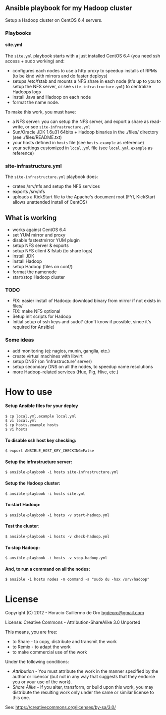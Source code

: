 Ansible playbook for my Hadoop cluster
--------------------------------------

Setup a Hadoop cluster on CentOS 6.4 servers.

### Playbooks

#### site.yml

The `site.yml` playbook starts with a just installed CentOS 6.4 (you need ssh access + sudo working) and:

- configures each nodes to use a http proxy to speedup installs of RPMs (to be kind with mirrors and do faster deploys)
- setups /etc/fstab and mounts a NFS share in each node (it's up to you to setup the NFS server, or see `site-infrastructure.yml`) to centralize Hadoops logs
- install Java and Hadoop on each node
- format the name node.

To make this work, you must have:

 - a NFS server: you can setup the NFS server, and export a share as read-write, or see `site-infrastructure.yml`
 - Sun/Oracle JDK 1.6u31 64bits + Hadoop binaries in the ./files/ directory (see ./files/README.txt)
 - your hosts defined in `hosts` file (see `hosts.example` as reference)
 - your settings customized in `local.yml` file (see `local.yml.example` as reference)

### site-infrastructure.yml

The `site-infrastructure.yml` playbook does:

- crates /srv/nfs and setup the NFS services
- exports /srv/nfs
- uploads a KickStart file to the Apache's document root (FYI, KickStart allows unattended install of CentOS)

## What is working

- works against CentOS 6.4
- set YUM mirror and proxy
- disable fastestmirror YUM plugin
- setup NFS server & exports
- setup NFS client & fstab (to share logs)
- install JDK
- install Hadoop
- setup Hadoop (files on conf/)
- format the namenode
- start/stop Hadoop cluster

### TODO

- FIX: easier install of Hadoop: download binary from mirror if not exists in files/
- FIX: make NFS optional
- Setup init scripts for Hadoop
- Initial setup of ssh keys and sudo? (don't know if possible, since it's required for Ansible)

### Some ideas

- add monitoring (ej: nagios, munin, ganglia, etc.)
- create virtual machines with libvirt
- setup DNS? (on 'infrastructure' server)
- setup secondary DNS on all the nodes, to speedup name resolutions
- more Hadoop-related services (Hue, Pig, Hive, etc.)

# How to use

#### Setup Ansible files for your deploy

    $ cp local.yml.example local.yml
    $ vi local.yml
    $ cp hosts.example hosts
    $ vi hosts

#### To disable ssh host key checking:

    $ export ANSIBLE_HOST_KEY_CHECKING=False

#### Setup the infrastructure server:

    $ ansible-playbook -i hosts site-infrastructure.yml

#### Setup the Hadoop cluster:

    $ ansible-playbook -i hosts site.yml

#### To start Hadoop:

    $ ansible-playbook -i hosts -v start-hadoop.yml

#### Test the cluster:

    $ ansible-playbook -i hosts -v check-hadoop.yml

#### To stop Hadoop:

    $ ansible-playbook -i hosts -v stop-hadoop.yml

#### And, to run a command on all the nodes:

    $ ansible -i hosts nodes -m command -a "sudo du -hsx /srv/hadoop"

# License

Copyright (C) 2012 - Horacio Guillermo de Oro <hgdeoro@gmail.com>

License: Creative Commons - Attribution-ShareAlike 3.0 Unported

This means, you are free:

 - to Share - to copy, distribute and transmit the work
 - to Remix - to adapt the work
 - to make commercial use of the work

Under the following conditions:

 - *Attribution* - You must attribute the work in the manner specified by the author or licensor (but not in any way that suggests that they endorse you or your use of the work).
 - *Share Alike* - If you alter, transform, or build upon this work, you may distribute the resulting work only under the same or similar license to this one.

See: https://creativecommons.org/licenses/by-sa/3.0/

